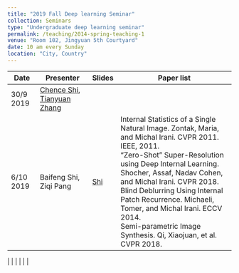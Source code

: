 ```yaml
---
title: "2019 Fall Deep learning Seminar"
collection: Seminars
type: "Undergraduate deep learning seminar"
permalink: /teaching/2014-spring-teaching-1
venue: "Room 102, Jingyuan 5th Courtyard"
date: 10 am every Sunday
location: "City, Country"
---
```


| Date  |  Presenter | Slides  | Paper list  |
|---|---|---|---|
| 30/9 2019  | [Chence Shi](chenceshi.com), [Tianyuan Zhang](tianyuanzhang.com)  |   |   |
| 6/10 2019  | Baifeng Shi, Ziqi Pang   | [Shi](https://github.com/a1600012888/a1600012888.github.io/blob/master/files/seminars-19-fall/2019.10.06.pptx)  | Internal Statistics of a Single Natural Image. Zontak, Maria, and Michal Irani. CVPR 2011. IEEE, 2011.<br> “Zero-Shot” Super-Resolution using Deep Internal Learning. Shocher, Assaf, Nadav Cohen, and Michal Irani. CVPR 2018. <br> Blind Deblurring Using Internal Patch Recurrence. Michaeli, Tomer, and Michal Irani. ECCV 2014. <br> Semi-parametric Image Synthesis. Qi, Xiaojuan, et al. CVPR 2018.
  |
|   |   |   |   |
